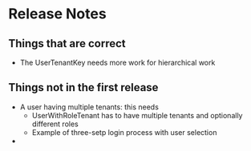 # Release Notes

## Things that are correct

- The UserTenantKey needs more work for hierarchical work

## Things not in the first release

- A user having multiple tenants: this needs
  - UserWithRoleTenant has to have multiple tenants and optionally different roles
  - Example of three-setp login process with user selection
-   